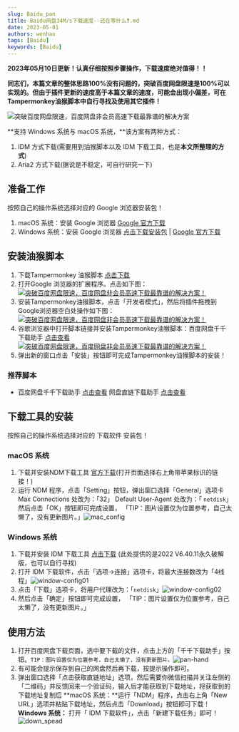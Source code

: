 ```yaml
---
slug: Baidu_pan
title: Baidu网盘34M/s下载速度--还在等什么❓.md
date: 2023-05-01
authors: wenhao
tags: [Baidu]
keywords: [Baidu]
---
```



**2023年05月10日更新！认真仔细按照步骤操作，下载速度绝对值得！！**

**同志们，本篇文章的整体思路100%没有问题的，突破百度网盘限速是100%可以实现的。但由于插件更新的速度高于本篇文章的速度，可能会出现小偏差，可在Tampermonkey油猴脚本中自行寻找及使用其它插件！**

<img src="https://img.foxmac.com/o/baidu-pan-speed-10.png" alt="突破百度网盘限速，百度网盘非会员高速下载最靠谱的解决方案" size="50%"/>

<!-- truncate -->
**支持 Windows 系统与 macOS 系统，**该方案有两种方式：

1. IDM 方式下载(需要用到油猴脚本以及 IDM 下载工具，也是**本文所整理的方式**)
2. Aria2 方式下载(据说是不稳定，可自行研究一下)

## 准备工作

按照自己的操作系统选择对应的 Google 浏览器安装包！

1. macOS 系统：安装 Google 浏览器 [Google 官方下载](https://www.google.cn/intl/zh-CN/chrome/)
2. Windows 系统：安装 Google 浏览器 [点击下载安装包](https://foxmac.lanzoul.com/i9IkJ02xby7i) | [Google 官方下载](https://www.google.cn/intl/zh-CN/chrome/)

## 安装油猴脚本

1. 下载Tampermonkey 油猴脚本 [点击下载](https://foxmac.lanzoul.com/iwtPO02xcg9i)
2. 打开Google 浏览器的扩展程序。点击如下图：
   [![突破百度网盘限速，百度网盘非会员高速下载最靠谱的解决方案！](https://img.fuwenhao.club/blog/google-plugin.png)](https://img.fuwenhao.club/blog/google-plugin.png)
3. 安装Tampermonkey油猴脚本，点击「开发者模式」，然后将插件拖拽到Google浏览器空白处操作如下图：
   [![突破百度网盘限速，百度网盘非会员高速下载最靠谱的解决方案！](https://img.foxmac.com/o/baidu-pan-speed-4.png?imageView2/1/w/2364/h/1364#)](https://img.foxmac.com/o/baidu-pan-speed-4.png)
4. 谷歌浏览器中打开脚本链接并安装Tampermonkey油猴脚本：百度网盘千千下载助手 [点击查看](https://greasyfork.org/zh-CN/scripts/463171-百度网盘千千下载助手)
   [![突破百度网盘限速，百度网盘非会员高速下载最靠谱的解决方案！](https://img.foxmac.com/o/baidu-pan-speed-5.png?imageView2/1/w/2138/h/1358#)](https://img.foxmac.com/o/baidu-pan-speed-5.png)
5. 弹出新的窗口点击「安装」按钮即可完成Tampermonkey油猴脚本的安装！

### 推荐脚本

- 百度网盘千千下载助手 [点击查看](https://greasyfork.org/zh-CN/scripts/463171-百度网盘千千下载助手)
  网盘直链下载助手 [点击查看](https://greasyfork.org/zh-CN/scripts/436446-网盘直链下载助手)

## 下载工具的安装

按照自己的操作系统选择对应的 下载软件 安装包！

### macOS 系统

1. 下载并安装NDM下载工具 [官方下载](http://www.neatdownloadmanager.com/index.php/en/)(打开页面选择右上角带苹果标识的链接！)
2. 运行 NDM 程序，点击「Setting」按钮，弹出窗口选择「General」选项卡
   Max Connections 处改为：「32」
   Default User-Agent 处改为：「 `netdisk`」
   然后点击「OK」按钮即可完成设置， 「TIP：图片设置仅为位置参考，自己太懒了，没有更新图片。」![mac_config](https://img.fuwenhao.club/blog/mac_config.png)

### Windows 系统

1. 下载并安装 IDM 下载工具 [点击下载](https://foxmac.lanzoul.com/iJnpu02xd4sb) (此处提供的是2022 V6.40.11永久破解版，也可以自行寻找)
2. 打开 IDM 下载软件，点击「选项->连接」选项卡，将最大连接数改为「4线程」![window-config01](https://img.fuwenhao.club/blog/window-config01.png)
3. 点击「下载」选项卡，将用户代理改为：「`netdisk`」![window-config02](https://img.fuwenhao.club/blog/window-config02.png)
4. 然后点击「确定」按钮即可完成设置， 「TIP：图片设置仅为位置参考，自己太懒了，没有更新图片。」

## 使用方法

1. 打开百度网盘下载页面，选中要下载的文件，点击上方的「千千下载助手」按钮。`TIP：图片设置仅为位置参考，自己太懒了，没有更新图片。`![pan-hand](https://img.fuwenhao.club/blog/pan-hand.png)
2. 有可能会提示保存到自己的网盘然后再下载，按提示操作即可。
2. 弹出窗口选择「点击获取直链地址」选项，然后需要你微信扫描并关注左侧的「二维码」并反馈回来一个验证码，输入后才能获取到下载地址，将获取到的下载地址复制后
   **macOS 系统：**运行「NDM」程序，点击右上角「New URL」选项并粘贴下载地址，然后点击「Download」按钮即可下载！
   **Windows 系统：** 打开「 IDM 下载软件」，点击「新建下载任务」即可！![down_spead](https://img.fuwenhao.club/blog/down_spead.png)